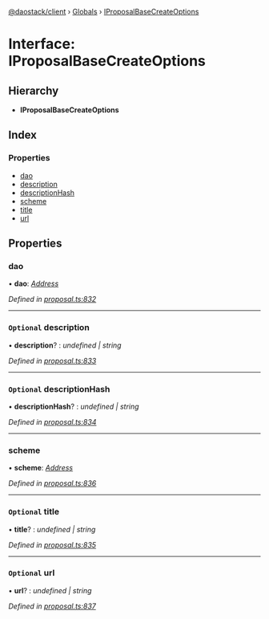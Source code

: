 [@daostack/client](../README.md) › [Globals](../globals.md) › [IProposalBaseCreateOptions](iproposalbasecreateoptions.md)

# Interface: IProposalBaseCreateOptions

## Hierarchy

* **IProposalBaseCreateOptions**

## Index

### Properties

* [dao](iproposalbasecreateoptions.md#dao)
* [description](iproposalbasecreateoptions.md#optional-description)
* [descriptionHash](iproposalbasecreateoptions.md#optional-descriptionhash)
* [scheme](iproposalbasecreateoptions.md#scheme)
* [title](iproposalbasecreateoptions.md#optional-title)
* [url](iproposalbasecreateoptions.md#optional-url)

## Properties

###  dao

• **dao**: *[Address](../globals.md#address)*

*Defined in [proposal.ts:832](https://github.com/daostack/client/blob/5e8078f/src/proposal.ts#L832)*

___

### `Optional` description

• **description**? : *undefined | string*

*Defined in [proposal.ts:833](https://github.com/daostack/client/blob/5e8078f/src/proposal.ts#L833)*

___

### `Optional` descriptionHash

• **descriptionHash**? : *undefined | string*

*Defined in [proposal.ts:834](https://github.com/daostack/client/blob/5e8078f/src/proposal.ts#L834)*

___

###  scheme

• **scheme**: *[Address](../globals.md#address)*

*Defined in [proposal.ts:836](https://github.com/daostack/client/blob/5e8078f/src/proposal.ts#L836)*

___

### `Optional` title

• **title**? : *undefined | string*

*Defined in [proposal.ts:835](https://github.com/daostack/client/blob/5e8078f/src/proposal.ts#L835)*

___

### `Optional` url

• **url**? : *undefined | string*

*Defined in [proposal.ts:837](https://github.com/daostack/client/blob/5e8078f/src/proposal.ts#L837)*
